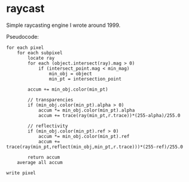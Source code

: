# raycast
Simple raycasting engine I wrote around 1999.

Pseudocode:

    for each pixel
        for each subpixel 
            locate ray
            for each (object.intersect(ray).mag > 0)
                if (intersect_point.mag < min_mag)
                    min_obj = object
                    min_pt = intersection_point
            
            accum += min_obj.color(min_pt)
        
            // transparencies
            if (min_obj.color(min_pt).alpha > 0) 
                accum *= min_obj.color(min_pt).alpha
                accum += trace(ray(min_pt,r.trace))*(255-alpha)/255.0
            
            // reflectivity
            if (min_obj.color(min_pt).ref > 0)
                accum *= min_obj.color(min_pt).ref
                accum += trace(ray(min_pt,reflect(min_obj,min_pt,r.trace)))*(255-ref)/255.0
                
            return accum
        average all accum
    
    write pixel
